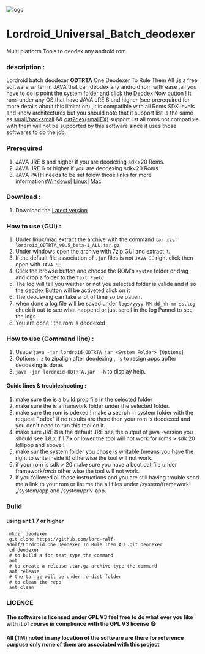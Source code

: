 ![logo](https://github.com/lord-ralf-adolf/Lordroid_Universal_Batch_deodexer/blob/master/res/images/logo.png?raw=true)
# Lordroid_Universal_Batch_deodexer
Multi platform Tools to deodex any android rom

### description :  
Lordroid batch deodexer **ODTRTA** One Deodexer To Rule Them All ,is a free software writen in JAVA that can deodex any android rom with ease ,all you have to do is point the system folder and click the Deodex Now button ! it runs under any OS that have JAVA JRE 8 and higher (see prerequired for more details about this limitation) ,it is compatible with all Roms SDK levels and know architectures but you should note that it support list is the same as [smali/backsmali](https://github.com/JesusFreke/smali) && [oat2dex(smaliEX)](https://github.com/testwhat/SmaliEx) support list all roms not compatible with them will not be supported by this software since it uses those softwares to do the job.

### Prerequired  
1. JAVA JRE 8 and higher if you are deodexing sdk>20 Roms.
2. JAVA JRE 6 or higher if you are deodexing sdk<20 Roms.
3. JAVA PATH needs to be set folow those links for more informations[Windows](https://www.java.com/en/download/help/path.xml)| [Linux](http://ask.xmodulo.com/change-default-java-version-linux.html)| [Mac](https://docs.oracle.com/javase/8/docs/technotes/guides/install/mac_jre.html)

### Download :  
1. Download the [Latest version](https://github.com/lord-ralf-adolf/Lordroid_One_Deodexer_To_Rule_Them_ALL/releases)
 

### How to use (GUI) :
1. Under linux/mac extract the archive with the command `tar xzvf lordroid_ODTRTA_v0.5_beta-1_ALL.tar.gz`
2. Under windows open the archive with 7zip GUI and extract it.
3. If the default file association of `.jar` files is not `JAVA SE` right click then open with `JAVA SE`
4. Click the browse button and choose the ROM's `system` folder or drag and drop a folder to the `Text Field`
5. The log will tell you weither or not you selected folder is valide and if so the deodex Button will be activeted click on it
6. The deodexing can take a lot of time so be patient 
7. when done a log file will be saved under `logs/yyyy-MM-dd_hh-mm-ss.log` check it out to see what happend or just scroll in the log Pannel to see the logs
8. You are done ! the rom is deodexed 
  
  
### How to use (Command line) :
1. Usage  `java -jar lordroid-ODTRTA.jar <System_Folder> [Options]`
2. Options :`-z` to zipalign after deodexing , `-s` to resign apps apfter deodexing is done.
3. `java -jar lordroid-ODTRTA.jar  -h`  to display help.
  

#### Guide lines & troubleshooting :
1. make sure the is a build.prop file in the selected folder 
2. make sure the is a framwork folder under the selected folder.
3. make sure the rom is odexed ! make a search in system folder with the request ".odex" if no results are there then your rom is deodexed and you don't need to run this tool on it.
4. make sure JRE 8 is the default JRE see the output of java -version you should see 1.8.x if 1.7.x or lower the tool will not work for roms > sdk 20 lollipop and above !
5. make sur the system folder you chose is writable (means you have the right to write inside it) otherwise the tool will not work.
6. if your rom is sdk > 20 make sure you have a boot.oat file under framework/*arch* other wise the tool will not work.
7. if you followed all those instructions and you are still having trouble send me a link to your rom or list me the all files under /system/framework ,/system/app and /system/priv-app.
  
  
### Build 
#### using ant 1.7 or higher
     mkdir deodexer 
     git clone https://github.com/lord-ralf-adolf/Lordroid_One_Deodexer_To_Rule_Them_ALL.git deodexer
     cd deodexer
     # to build a for test type the command
     ant
     # to create a release .tar.gz archive type the command
     ant release
     # the tar.gz will be under re-dist folder
     # to clean the repo 
     ant clean

  
  
### LICENCE 
#### The software is licensed under GPL V3 feel free to do what ever you like with it of course in complience with the GPL V3 license :smile: 
#### All (TM) noted in any location of the software are there for reference purpuse only none of them are associated with this project  
